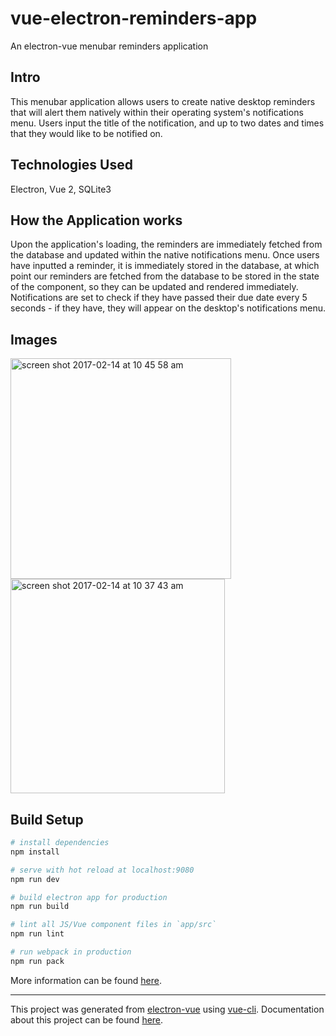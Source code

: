 # vue-electron-reminders-app

An electron-vue menubar reminders application

## Intro

This menubar application allows users to create native desktop reminders that will alert them natively within their operating system's notifications menu. Users input the title of the notification, and up to two dates and times that they would like to be notified on.

## Technologies Used

Electron, Vue 2, SQLite3

## How the Application works

Upon the application's loading, the reminders are immediately fetched from the database and updated within the native notifications menu. Once users have inputted a reminder, it is immediately stored in the database, at which point our reminders are fetched from the database to be stored in the state of the component, so they can be updated and rendered immediately. Notifications are set to check if they have passed their due date every 5 seconds - if they have, they will appear on the desktop's notifications menu.

## Images


<img width="353" alt="screen shot 2017-02-14 at 10 45 58 am" src="https://cloud.githubusercontent.com/assets/19242172/22941975/ce483be2-f2a4-11e6-82f4-62fb0e26009b.png">
<img width="343" alt="screen shot 2017-02-14 at 10 37 43 am" src="https://cloud.githubusercontent.com/assets/19242172/22941238/f045a926-f2a1-11e6-9405-56b020b4a34a.png">

## Build Setup

``` bash
# install dependencies
npm install

# serve with hot reload at localhost:9080
npm run dev

# build electron app for production
npm run build

# lint all JS/Vue component files in `app/src`
npm run lint

# run webpack in production
npm run pack
```
More information can be found [here](https://simulatedgreg.gitbooks.io/electron-vue/content/docs/npm_scripts.html).

---

This project was generated from [electron-vue](https://github.com/SimulatedGREG/electron-vue) using [vue-cli](https://github.com/vuejs/vue-cli). Documentation about this project can be found [here](https://simulatedgreg.gitbooks.io/electron-vue/content/index.html).
